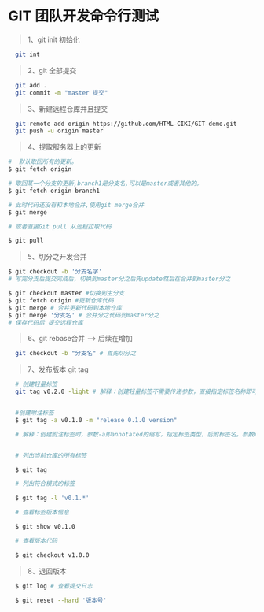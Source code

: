 # GIT 团队开发命令行测试

> 1、git init 初始化

```bash
  git int
```

> 2、git 全部提交

```bash
  git add .
  git commit -m "master 提交"
```

> 3、新建远程仓库并且提交

```bash
  git remote add origin https://github.com/HTML-CIKI/GIT-demo.git
  git push -u origin master
```

> 4、提取服务器上的更新

```bash
#  默认取回所有的更新。
$ git fetch origin

# 取回某一个分支的更新,branch1是分支名,可以是master或者其他的。
$ git fetch origin branch1

# 此时代码还没有和本地合并,使用git merge合并
$ git merge

# 或者直接Git pull 从远程拉取代码

$ git pull
```

> 5、切分之开发合并

```bash
$ git checkout -b '分支名字'
# 写完分支后提交完成后，切换到master分之后先update然后在合并到master分之

$ git checkout master #切换到主分支
$ git fetch origin #更新仓库代码
$ git merge # 合并更新代码到本地仓库
$ git merge '分支名' # 合并分之代码到master分之
# 保存代码后 提交远程仓库

```

> 6、git rebase合并 --> 后续在增加

```bash
  git checkout -b "分支名" # 首先切分之
```

> 7、发布版本 git tag

``` bash
  # 创建轻量标签
  git tag v0.2.0 -light # 解释：创建轻量标签不需要传递参数，直接指定标签名称即可。


  #创建附注标签
  $ git tag -a v0.1.0 -m "release 0.1.0 version"    

  # 解释：创建附注标签时，参数-a即annotated的缩写，指定标签类型，后附标签名。参数m指定标签说明，说明信息会保存在标签对象中。


  # 列出当前仓库的所有标签

  $ git tag

  # 列出符合模式的标签

  $ git tag -l 'v0.1.*'

  # 查看标签版本信息

  $ git show v0.1.0

  # 查看版本代码

  $ git checkout v1.0.0
```

> 8、退回版本

```bash
  $ git log # 查看提交日志
  
  $ git reset --hard '版本号'
```